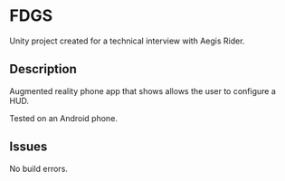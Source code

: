 # FDGS
Unity project created for a technical interview with Aegis Rider.

## Description

Augmented reality phone app that shows allows the user to configure a HUD.

Tested on an Android phone.

## Issues

No build errors.
